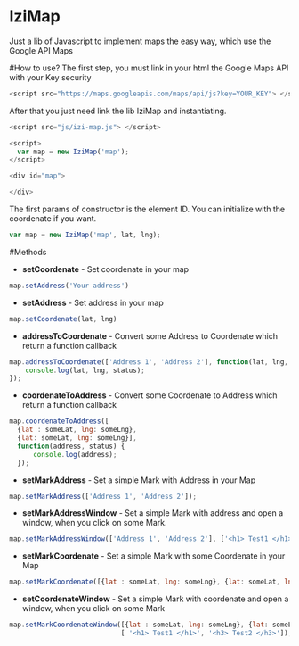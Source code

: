 # IziMap
Just a lib of Javascript to implement maps the easy way, which use the Google API Maps

#How to use?
The first step, you must link in your html the Google Maps API with your Key security 
```js
<script src="https://maps.googleapis.com/maps/api/js?key=YOUR_KEY"> </script>
```

After that you just need link the lib IziMap and instantiating.

```js
<script src="js/izi-map.js"> </script>

<script>
  var map = new IziMap('map');
</script>

<div id="map">

</div>
```
The first params of constructor is the element ID. You can initialize with the coordenate if you want.
```js
var map = new IziMap('map', lat, lng);

```

#Methods
- **setCoordenate** - Set coordenate in your map
```js
map.setAddress('Your address')
```
- **setAddress** - Set address in your map
```js
map.setCoordenate(lat, lng)
```
- **addressToCoordenate** - Convert some Address to Coordenate which return a function callback
```js
map.addressToCoordenate(['Address 1', 'Address 2'], function(lat, lng, status) {
    console.log(lat, lng, status);
});
```
- **coordenateToAddress** - Convert some Coordenate to Address which return a function callback 
```js
map.coordenateToAddress([
  {lat : someLat, lng: someLng},
  {lat: someLat, lng: someLng}], 
  function(address, status) {
      console.log(address);
  });

```
- **setMarkAddress** - Set a simple Mark with Address in your Map 
```js
map.setMarkAddress(['Address 1', 'Address 2']);
```
- **setMarkAddressWindow** - Set a simple Mark with address and open a window, when you click on some Mark.
```js
map.setMarkAddressWindow(['Address 1', 'Address 2'], ['<h1> Test1 </h1>', '<h3> Test2 </h3>']);
```
- **setMarkCoordenate** - Set a simple Mark with some Coordenate in your Map
```js
map.setMarkCoordenate([{lat : someLat, lng: someLng}, {lat: someLat, lng: someLng}]);
```
- **setCoordenateWindow** - Set a simple Mark with coordenate and open a window, when you click on some Mark
```js
map.setMarkCoordenateWindow([{lat : someLat, lng: someLng}, {lat: someLat, lng: someLng}],
                            [ '<h1> Test1 </h1>', '<h3> Test2 </h3>']);
```


